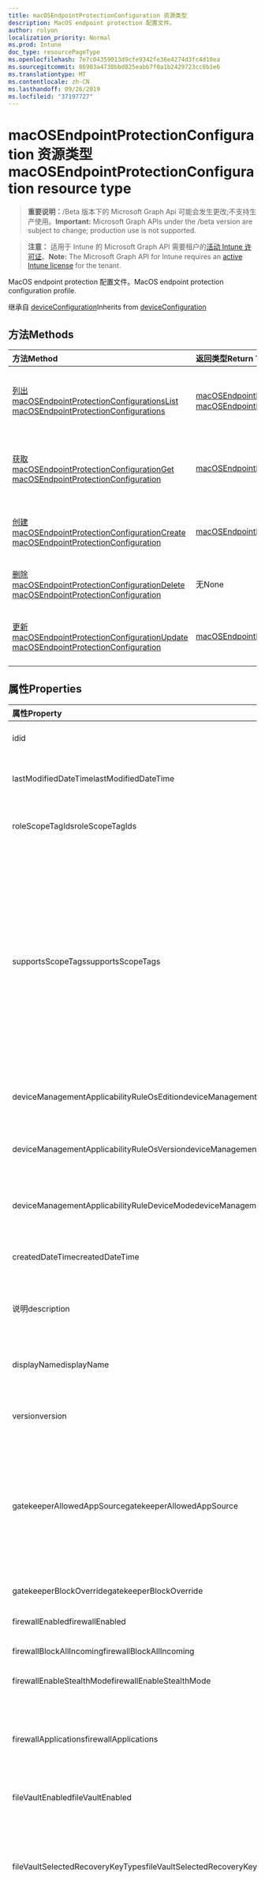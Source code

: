 ```yaml
---
title: macOSEndpointProtectionConfiguration 资源类型
description: MacOS endpoint protection 配置文件。
author: rolyon
localization_priority: Normal
ms.prod: Intune
doc_type: resourcePageType
ms.openlocfilehash: 7e7c04359013d9cfe9342fe36e4274d3fc4d10ea
ms.sourcegitcommit: 86903a4730bbd825eabb7f0a1b2429723cc8b1e6
ms.translationtype: MT
ms.contentlocale: zh-CN
ms.lasthandoff: 09/26/2019
ms.locfileid: "37197727"
---
```

# <a name="macosendpointprotectionconfiguration-resource-type"></a><span data-ttu-id="40cab-103">macOSEndpointProtectionConfiguration 资源类型</span><span class="sxs-lookup"><span data-stu-id="40cab-103">macOSEndpointProtectionConfiguration resource type</span></span>

> <span data-ttu-id="40cab-104">**重要说明：**/Beta 版本下的 Microsoft Graph Api 可能会发生更改;不支持生产使用。</span><span class="sxs-lookup"><span data-stu-id="40cab-104">**Important:** Microsoft Graph APIs under the /beta version are subject to change; production use is not supported.</span></span>

> <span data-ttu-id="40cab-105">**注意：** 适用于 Intune 的 Microsoft Graph API 需要租户的[活动 Intune 许可证](https://go.microsoft.com/fwlink/?linkid=839381)。</span><span class="sxs-lookup"><span data-stu-id="40cab-105">**Note:** The Microsoft Graph API for Intune requires an [active Intune license](https://go.microsoft.com/fwlink/?linkid=839381) for the tenant.</span></span>

<span data-ttu-id="40cab-106">MacOS endpoint protection 配置文件。</span><span class="sxs-lookup"><span data-stu-id="40cab-106">MacOS endpoint protection configuration profile.</span></span>


<span data-ttu-id="40cab-107">继承自 [deviceConfiguration](../resources/intune-shared-deviceconfiguration.md)</span><span class="sxs-lookup"><span data-stu-id="40cab-107">Inherits from [deviceConfiguration](../resources/intune-shared-deviceconfiguration.md)</span></span>

## <a name="methods"></a><span data-ttu-id="40cab-108">方法</span><span class="sxs-lookup"><span data-stu-id="40cab-108">Methods</span></span>
|<span data-ttu-id="40cab-109">方法</span><span class="sxs-lookup"><span data-stu-id="40cab-109">Method</span></span>|<span data-ttu-id="40cab-110">返回类型</span><span class="sxs-lookup"><span data-stu-id="40cab-110">Return Type</span></span>|<span data-ttu-id="40cab-111">说明</span><span class="sxs-lookup"><span data-stu-id="40cab-111">Description</span></span>|
|:---|:---|:---|
|[<span data-ttu-id="40cab-112">列出 macOSEndpointProtectionConfigurations</span><span class="sxs-lookup"><span data-stu-id="40cab-112">List macOSEndpointProtectionConfigurations</span></span>](../api/intune-deviceconfig-macosendpointprotectionconfiguration-list.md)|<span data-ttu-id="40cab-113">[macOSEndpointProtectionConfiguration](../resources/intune-deviceconfig-macosendpointprotectionconfiguration.md)集合</span><span class="sxs-lookup"><span data-stu-id="40cab-113">[macOSEndpointProtectionConfiguration](../resources/intune-deviceconfig-macosendpointprotectionconfiguration.md) collection</span></span>|<span data-ttu-id="40cab-114">列出[macOSEndpointProtectionConfiguration](../resources/intune-deviceconfig-macosendpointprotectionconfiguration.md)对象的属性和关系。</span><span class="sxs-lookup"><span data-stu-id="40cab-114">List properties and relationships of the [macOSEndpointProtectionConfiguration](../resources/intune-deviceconfig-macosendpointprotectionconfiguration.md) objects.</span></span>|
|[<span data-ttu-id="40cab-115">获取 macOSEndpointProtectionConfiguration</span><span class="sxs-lookup"><span data-stu-id="40cab-115">Get macOSEndpointProtectionConfiguration</span></span>](../api/intune-deviceconfig-macosendpointprotectionconfiguration-get.md)|[<span data-ttu-id="40cab-116">macOSEndpointProtectionConfiguration</span><span class="sxs-lookup"><span data-stu-id="40cab-116">macOSEndpointProtectionConfiguration</span></span>](../resources/intune-deviceconfig-macosendpointprotectionconfiguration.md)|<span data-ttu-id="40cab-117">读取[macOSEndpointProtectionConfiguration](../resources/intune-deviceconfig-macosendpointprotectionconfiguration.md)对象的属性和关系。</span><span class="sxs-lookup"><span data-stu-id="40cab-117">Read properties and relationships of the [macOSEndpointProtectionConfiguration](../resources/intune-deviceconfig-macosendpointprotectionconfiguration.md) object.</span></span>|
|[<span data-ttu-id="40cab-118">创建 macOSEndpointProtectionConfiguration</span><span class="sxs-lookup"><span data-stu-id="40cab-118">Create macOSEndpointProtectionConfiguration</span></span>](../api/intune-deviceconfig-macosendpointprotectionconfiguration-create.md)|[<span data-ttu-id="40cab-119">macOSEndpointProtectionConfiguration</span><span class="sxs-lookup"><span data-stu-id="40cab-119">macOSEndpointProtectionConfiguration</span></span>](../resources/intune-deviceconfig-macosendpointprotectionconfiguration.md)|<span data-ttu-id="40cab-120">创建新的[macOSEndpointProtectionConfiguration](../resources/intune-deviceconfig-macosendpointprotectionconfiguration.md)对象。</span><span class="sxs-lookup"><span data-stu-id="40cab-120">Create a new [macOSEndpointProtectionConfiguration](../resources/intune-deviceconfig-macosendpointprotectionconfiguration.md) object.</span></span>|
|[<span data-ttu-id="40cab-121">删除 macOSEndpointProtectionConfiguration</span><span class="sxs-lookup"><span data-stu-id="40cab-121">Delete macOSEndpointProtectionConfiguration</span></span>](../api/intune-deviceconfig-macosendpointprotectionconfiguration-delete.md)|<span data-ttu-id="40cab-122">无</span><span class="sxs-lookup"><span data-stu-id="40cab-122">None</span></span>|<span data-ttu-id="40cab-123">删除[macOSEndpointProtectionConfiguration](../resources/intune-deviceconfig-macosendpointprotectionconfiguration.md)。</span><span class="sxs-lookup"><span data-stu-id="40cab-123">Deletes a [macOSEndpointProtectionConfiguration](../resources/intune-deviceconfig-macosendpointprotectionconfiguration.md).</span></span>|
|[<span data-ttu-id="40cab-124">更新 macOSEndpointProtectionConfiguration</span><span class="sxs-lookup"><span data-stu-id="40cab-124">Update macOSEndpointProtectionConfiguration</span></span>](../api/intune-deviceconfig-macosendpointprotectionconfiguration-update.md)|[<span data-ttu-id="40cab-125">macOSEndpointProtectionConfiguration</span><span class="sxs-lookup"><span data-stu-id="40cab-125">macOSEndpointProtectionConfiguration</span></span>](../resources/intune-deviceconfig-macosendpointprotectionconfiguration.md)|<span data-ttu-id="40cab-126">更新[macOSEndpointProtectionConfiguration](../resources/intune-deviceconfig-macosendpointprotectionconfiguration.md)对象的属性。</span><span class="sxs-lookup"><span data-stu-id="40cab-126">Update the properties of a [macOSEndpointProtectionConfiguration](../resources/intune-deviceconfig-macosendpointprotectionconfiguration.md) object.</span></span>|

## <a name="properties"></a><span data-ttu-id="40cab-127">属性</span><span class="sxs-lookup"><span data-stu-id="40cab-127">Properties</span></span>
|<span data-ttu-id="40cab-128">属性</span><span class="sxs-lookup"><span data-stu-id="40cab-128">Property</span></span>|<span data-ttu-id="40cab-129">类型</span><span class="sxs-lookup"><span data-stu-id="40cab-129">Type</span></span>|<span data-ttu-id="40cab-130">说明</span><span class="sxs-lookup"><span data-stu-id="40cab-130">Description</span></span>|
|:---|:---|:---|
|<span data-ttu-id="40cab-131">id</span><span class="sxs-lookup"><span data-stu-id="40cab-131">id</span></span>|<span data-ttu-id="40cab-132">字符串</span><span class="sxs-lookup"><span data-stu-id="40cab-132">String</span></span>|<span data-ttu-id="40cab-133">实体的键。</span><span class="sxs-lookup"><span data-stu-id="40cab-133">Key of the entity.</span></span> <span data-ttu-id="40cab-134">继承自 [deviceConfiguration](../resources/intune-shared-deviceconfiguration.md)</span><span class="sxs-lookup"><span data-stu-id="40cab-134">Inherited from [deviceConfiguration](../resources/intune-shared-deviceconfiguration.md)</span></span>|
|<span data-ttu-id="40cab-135">lastModifiedDateTime</span><span class="sxs-lookup"><span data-stu-id="40cab-135">lastModifiedDateTime</span></span>|<span data-ttu-id="40cab-136">DateTimeOffset</span><span class="sxs-lookup"><span data-stu-id="40cab-136">DateTimeOffset</span></span>|<span data-ttu-id="40cab-137">上次修改对象的日期/时间。</span><span class="sxs-lookup"><span data-stu-id="40cab-137">DateTime the object was last modified.</span></span> <span data-ttu-id="40cab-138">继承自 [deviceConfiguration](../resources/intune-shared-deviceconfiguration.md)</span><span class="sxs-lookup"><span data-stu-id="40cab-138">Inherited from [deviceConfiguration](../resources/intune-shared-deviceconfiguration.md)</span></span>|
|<span data-ttu-id="40cab-139">roleScopeTagIds</span><span class="sxs-lookup"><span data-stu-id="40cab-139">roleScopeTagIds</span></span>|<span data-ttu-id="40cab-140">String collection</span><span class="sxs-lookup"><span data-stu-id="40cab-140">String collection</span></span>|<span data-ttu-id="40cab-141">此实体实例的范围标记列表。</span><span class="sxs-lookup"><span data-stu-id="40cab-141">List of Scope Tags for this Entity instance.</span></span> <span data-ttu-id="40cab-142">继承自 [deviceConfiguration](../resources/intune-shared-deviceconfiguration.md)</span><span class="sxs-lookup"><span data-stu-id="40cab-142">Inherited from [deviceConfiguration](../resources/intune-shared-deviceconfiguration.md)</span></span>|
|<span data-ttu-id="40cab-143">supportsScopeTags</span><span class="sxs-lookup"><span data-stu-id="40cab-143">supportsScopeTags</span></span>|<span data-ttu-id="40cab-144">Boolean</span><span class="sxs-lookup"><span data-stu-id="40cab-144">Boolean</span></span>|<span data-ttu-id="40cab-145">指示基础设备配置是否支持作用域标记的分配。</span><span class="sxs-lookup"><span data-stu-id="40cab-145">Indicates whether or not the underlying Device Configuration supports the assignment of scope tags.</span></span> <span data-ttu-id="40cab-146">如果此值为 false，则不允许分配给 ScopeTags 属性，并且实体将对作用域用户不可见。</span><span class="sxs-lookup"><span data-stu-id="40cab-146">Assigning to the ScopeTags property is not allowed when this value is false and entities will not be visible to scoped users.</span></span> <span data-ttu-id="40cab-147">这适用于在 Silverlight 中创建的旧版策略，可以通过在 Azure 门户中删除并重新创建策略来解决此事件。</span><span class="sxs-lookup"><span data-stu-id="40cab-147">This occurs for Legacy policies created in Silverlight and can be resolved by deleting and recreating the policy in the Azure Portal.</span></span> <span data-ttu-id="40cab-148">此属性是只读的。</span><span class="sxs-lookup"><span data-stu-id="40cab-148">This property is read-only.</span></span> <span data-ttu-id="40cab-149">继承自 [deviceConfiguration](../resources/intune-shared-deviceconfiguration.md)</span><span class="sxs-lookup"><span data-stu-id="40cab-149">Inherited from [deviceConfiguration](../resources/intune-shared-deviceconfiguration.md)</span></span>|
|<span data-ttu-id="40cab-150">deviceManagementApplicabilityRuleOsEdition</span><span class="sxs-lookup"><span data-stu-id="40cab-150">deviceManagementApplicabilityRuleOsEdition</span></span>|[<span data-ttu-id="40cab-151">deviceManagementApplicabilityRuleOsEdition</span><span class="sxs-lookup"><span data-stu-id="40cab-151">deviceManagementApplicabilityRuleOsEdition</span></span>](../resources/intune-deviceconfig-devicemanagementapplicabilityruleosedition.md)|<span data-ttu-id="40cab-152">适用于此策略的操作系统版本。</span><span class="sxs-lookup"><span data-stu-id="40cab-152">The OS edition applicability for this Policy.</span></span> <span data-ttu-id="40cab-153">继承自 [deviceConfiguration](../resources/intune-shared-deviceconfiguration.md)</span><span class="sxs-lookup"><span data-stu-id="40cab-153">Inherited from [deviceConfiguration](../resources/intune-shared-deviceconfiguration.md)</span></span>|
|<span data-ttu-id="40cab-154">deviceManagementApplicabilityRuleOsVersion</span><span class="sxs-lookup"><span data-stu-id="40cab-154">deviceManagementApplicabilityRuleOsVersion</span></span>|[<span data-ttu-id="40cab-155">deviceManagementApplicabilityRuleOsVersion</span><span class="sxs-lookup"><span data-stu-id="40cab-155">deviceManagementApplicabilityRuleOsVersion</span></span>](../resources/intune-deviceconfig-devicemanagementapplicabilityruleosversion.md)|<span data-ttu-id="40cab-156">此策略的操作系统版本适用性规则。</span><span class="sxs-lookup"><span data-stu-id="40cab-156">The OS version applicability rule for this Policy.</span></span> <span data-ttu-id="40cab-157">继承自 [deviceConfiguration](../resources/intune-shared-deviceconfiguration.md)</span><span class="sxs-lookup"><span data-stu-id="40cab-157">Inherited from [deviceConfiguration](../resources/intune-shared-deviceconfiguration.md)</span></span>|
|<span data-ttu-id="40cab-158">deviceManagementApplicabilityRuleDeviceMode</span><span class="sxs-lookup"><span data-stu-id="40cab-158">deviceManagementApplicabilityRuleDeviceMode</span></span>|[<span data-ttu-id="40cab-159">deviceManagementApplicabilityRuleDeviceMode</span><span class="sxs-lookup"><span data-stu-id="40cab-159">deviceManagementApplicabilityRuleDeviceMode</span></span>](../resources/intune-deviceconfig-devicemanagementapplicabilityruledevicemode.md)|<span data-ttu-id="40cab-160">此策略的设备模式适用性规则。</span><span class="sxs-lookup"><span data-stu-id="40cab-160">The device mode applicability rule for this Policy.</span></span> <span data-ttu-id="40cab-161">继承自 [deviceConfiguration](../resources/intune-shared-deviceconfiguration.md)</span><span class="sxs-lookup"><span data-stu-id="40cab-161">Inherited from [deviceConfiguration](../resources/intune-shared-deviceconfiguration.md)</span></span>|
|<span data-ttu-id="40cab-162">createdDateTime</span><span class="sxs-lookup"><span data-stu-id="40cab-162">createdDateTime</span></span>|<span data-ttu-id="40cab-163">DateTimeOffset</span><span class="sxs-lookup"><span data-stu-id="40cab-163">DateTimeOffset</span></span>|<span data-ttu-id="40cab-164">创建对象的日期/时间。</span><span class="sxs-lookup"><span data-stu-id="40cab-164">DateTime the object was created.</span></span> <span data-ttu-id="40cab-165">继承自 [deviceConfiguration](../resources/intune-shared-deviceconfiguration.md)</span><span class="sxs-lookup"><span data-stu-id="40cab-165">Inherited from [deviceConfiguration](../resources/intune-shared-deviceconfiguration.md)</span></span>|
|<span data-ttu-id="40cab-166">说明</span><span class="sxs-lookup"><span data-stu-id="40cab-166">description</span></span>|<span data-ttu-id="40cab-167">String</span><span class="sxs-lookup"><span data-stu-id="40cab-167">String</span></span>|<span data-ttu-id="40cab-168">管理员提供的设备配置的说明。</span><span class="sxs-lookup"><span data-stu-id="40cab-168">Admin provided description of the Device Configuration.</span></span> <span data-ttu-id="40cab-169">继承自 [deviceConfiguration](../resources/intune-shared-deviceconfiguration.md)</span><span class="sxs-lookup"><span data-stu-id="40cab-169">Inherited from [deviceConfiguration](../resources/intune-shared-deviceconfiguration.md)</span></span>|
|<span data-ttu-id="40cab-170">displayName</span><span class="sxs-lookup"><span data-stu-id="40cab-170">displayName</span></span>|<span data-ttu-id="40cab-171">String</span><span class="sxs-lookup"><span data-stu-id="40cab-171">String</span></span>|<span data-ttu-id="40cab-172">管理员提供的设备配置的名称。</span><span class="sxs-lookup"><span data-stu-id="40cab-172">Admin provided name of the device configuration.</span></span> <span data-ttu-id="40cab-173">继承自 [deviceConfiguration](../resources/intune-shared-deviceconfiguration.md)</span><span class="sxs-lookup"><span data-stu-id="40cab-173">Inherited from [deviceConfiguration](../resources/intune-shared-deviceconfiguration.md)</span></span>|
|<span data-ttu-id="40cab-174">version</span><span class="sxs-lookup"><span data-stu-id="40cab-174">version</span></span>|<span data-ttu-id="40cab-175">Int32</span><span class="sxs-lookup"><span data-stu-id="40cab-175">Int32</span></span>|<span data-ttu-id="40cab-176">设备配置的版本。</span><span class="sxs-lookup"><span data-stu-id="40cab-176">Version of the device configuration.</span></span> <span data-ttu-id="40cab-177">继承自 [deviceConfiguration](../resources/intune-shared-deviceconfiguration.md)</span><span class="sxs-lookup"><span data-stu-id="40cab-177">Inherited from [deviceConfiguration](../resources/intune-shared-deviceconfiguration.md)</span></span>|
|<span data-ttu-id="40cab-178">gatekeeperAllowedAppSource</span><span class="sxs-lookup"><span data-stu-id="40cab-178">gatekeeperAllowedAppSource</span></span>|[<span data-ttu-id="40cab-179">macOSGatekeeperAppSources</span><span class="sxs-lookup"><span data-stu-id="40cab-179">macOSGatekeeperAppSources</span></span>](../resources/intune-deviceconfig-macosgatekeeperappsources.md)|<span data-ttu-id="40cab-180">确定可以从 macOS 设备上运行哪些下载位置应用程序的系统和隐私设置。</span><span class="sxs-lookup"><span data-stu-id="40cab-180">System and Privacy setting that determines which download locations apps can be run from on a macOS device.</span></span> <span data-ttu-id="40cab-181">可取值为：`notConfigured`、`macAppStore`、`macAppStoreAndIdentifiedDevelopers`、`anywhere`。</span><span class="sxs-lookup"><span data-stu-id="40cab-181">Possible values are: `notConfigured`, `macAppStore`, `macAppStoreAndIdentifiedDevelopers`, `anywhere`.</span></span>|
|<span data-ttu-id="40cab-182">gatekeeperBlockOverride</span><span class="sxs-lookup"><span data-stu-id="40cab-182">gatekeeperBlockOverride</span></span>|<span data-ttu-id="40cab-183">Boolean</span><span class="sxs-lookup"><span data-stu-id="40cab-183">Boolean</span></span>|<span data-ttu-id="40cab-184">如果设置为 true，将禁用网关的用户替代。</span><span class="sxs-lookup"><span data-stu-id="40cab-184">If set to true, the user override for Gatekeeper will be disabled.</span></span>|
|<span data-ttu-id="40cab-185">firewallEnabled</span><span class="sxs-lookup"><span data-stu-id="40cab-185">firewallEnabled</span></span>|<span data-ttu-id="40cab-186">Boolean</span><span class="sxs-lookup"><span data-stu-id="40cab-186">Boolean</span></span>|<span data-ttu-id="40cab-187">是否应启用防火墙。</span><span class="sxs-lookup"><span data-stu-id="40cab-187">Whether the firewall should be enabled or not.</span></span>|
|<span data-ttu-id="40cab-188">firewallBlockAllIncoming</span><span class="sxs-lookup"><span data-stu-id="40cab-188">firewallBlockAllIncoming</span></span>|<span data-ttu-id="40cab-189">Boolean</span><span class="sxs-lookup"><span data-stu-id="40cab-189">Boolean</span></span>|<span data-ttu-id="40cab-190">对应于 "阻止所有传入连接" 选项。</span><span class="sxs-lookup"><span data-stu-id="40cab-190">Corresponds to the “Block all incoming connections” option.</span></span>|
|<span data-ttu-id="40cab-191">firewallEnableStealthMode</span><span class="sxs-lookup"><span data-stu-id="40cab-191">firewallEnableStealthMode</span></span>|<span data-ttu-id="40cab-192">Boolean</span><span class="sxs-lookup"><span data-stu-id="40cab-192">Boolean</span></span>|<span data-ttu-id="40cab-193">对应于 "启用隐形模式"。</span><span class="sxs-lookup"><span data-stu-id="40cab-193">Corresponds to “Enable stealth mode.”</span></span>|
|<span data-ttu-id="40cab-194">firewallApplications</span><span class="sxs-lookup"><span data-stu-id="40cab-194">firewallApplications</span></span>|<span data-ttu-id="40cab-195">[macOSFirewallApplication](../resources/intune-deviceconfig-macosfirewallapplication.md)集合</span><span class="sxs-lookup"><span data-stu-id="40cab-195">[macOSFirewallApplication](../resources/intune-deviceconfig-macosfirewallapplication.md) collection</span></span>|<span data-ttu-id="40cab-196">具有防火墙设置的应用程序列表。</span><span class="sxs-lookup"><span data-stu-id="40cab-196">List of applications with firewall settings.</span></span> <span data-ttu-id="40cab-197">不在此列表中的应用程序的防火墙设置由用户决定。</span><span class="sxs-lookup"><span data-stu-id="40cab-197">Firewall settings for applications not on this list are determined by the user.</span></span> <span data-ttu-id="40cab-198">该集合最多可包含 500 个元素。</span><span class="sxs-lookup"><span data-stu-id="40cab-198">This collection can contain a maximum of 500 elements.</span></span>|
|<span data-ttu-id="40cab-199">fileVaultEnabled</span><span class="sxs-lookup"><span data-stu-id="40cab-199">fileVaultEnabled</span></span>|<span data-ttu-id="40cab-200">Boolean</span><span class="sxs-lookup"><span data-stu-id="40cab-200">Boolean</span></span>|<span data-ttu-id="40cab-201">是否应启用 FileVault。</span><span class="sxs-lookup"><span data-stu-id="40cab-201">Whether FileVault should be enabled or not.</span></span>|
|<span data-ttu-id="40cab-202">fileVaultSelectedRecoveryKeyTypes</span><span class="sxs-lookup"><span data-stu-id="40cab-202">fileVaultSelectedRecoveryKeyTypes</span></span>|[<span data-ttu-id="40cab-203">macOSFileVaultRecoveryKeyTypes</span><span class="sxs-lookup"><span data-stu-id="40cab-203">macOSFileVaultRecoveryKeyTypes</span></span>](../resources/intune-deviceconfig-macosfilevaultrecoverykeytypes.md)|<span data-ttu-id="40cab-204">如果启用了 FileVault，则需要确定要使用的恢复密钥的类型。</span><span class="sxs-lookup"><span data-stu-id="40cab-204">Required if FileVault is enabled, determines the type(s) of recovery key to use.</span></span> <span data-ttu-id="40cab-205">.</span><span class="sxs-lookup"><span data-stu-id="40cab-205"></span></span> <span data-ttu-id="40cab-206">可取值为：`notConfigured`、`institutionalRecoveryKey`、`personalRecoveryKey`。</span><span class="sxs-lookup"><span data-stu-id="40cab-206">Possible values are: `notConfigured`, `institutionalRecoveryKey`, `personalRecoveryKey`.</span></span>|
|<span data-ttu-id="40cab-207">fileVaultInstitutionalRecoveryKeyCertificate</span><span class="sxs-lookup"><span data-stu-id="40cab-207">fileVaultInstitutionalRecoveryKeyCertificate</span></span>|<span data-ttu-id="40cab-208">Binary</span><span class="sxs-lookup"><span data-stu-id="40cab-208">Binary</span></span>|<span data-ttu-id="40cab-209">如果所选恢复密钥类型包括 InstitutionalRecoveryKey，则为必需。</span><span class="sxs-lookup"><span data-stu-id="40cab-209">Required if selected recovery key type(s) include InstitutionalRecoveryKey.</span></span> <span data-ttu-id="40cab-210">用于设置机构恢复密钥的 DER 编码证书文件。</span><span class="sxs-lookup"><span data-stu-id="40cab-210">The DER Encoded certificate file used to set an institutional recovery key.</span></span>|
|<span data-ttu-id="40cab-211">fileVaultInstitutionalRecoveryKeyCertificateFileName</span><span class="sxs-lookup"><span data-stu-id="40cab-211">fileVaultInstitutionalRecoveryKeyCertificateFileName</span></span>|<span data-ttu-id="40cab-212">String</span><span class="sxs-lookup"><span data-stu-id="40cab-212">String</span></span>|<span data-ttu-id="40cab-213">要在 UI 中显示的机构恢复密钥证书的文件名。</span><span class="sxs-lookup"><span data-stu-id="40cab-213">File name of the institutional recovery key certificate to display in UI.</span></span> <span data-ttu-id="40cab-214">（\* der）。</span><span class="sxs-lookup"><span data-stu-id="40cab-214">(\*.der).</span></span>|
|<span data-ttu-id="40cab-215">fileVaultPersonalRecoveryKeyHelpMessage</span><span class="sxs-lookup"><span data-stu-id="40cab-215">fileVaultPersonalRecoveryKeyHelpMessage</span></span>|<span data-ttu-id="40cab-216">String</span><span class="sxs-lookup"><span data-stu-id="40cab-216">String</span></span>|<span data-ttu-id="40cab-217">如果所选恢复密钥类型包括 PersonalRecoveryKey，则为必需。</span><span class="sxs-lookup"><span data-stu-id="40cab-217">Required if selected recovery key type(s) include PersonalRecoveryKey.</span></span> <span data-ttu-id="40cab-218">向用户显示一条简短消息，说明他们如何检索其个人恢复密钥。</span><span class="sxs-lookup"><span data-stu-id="40cab-218">A short message displayed to the user that explains how they can retrieve their personal recovery key.</span></span>|
|<span data-ttu-id="40cab-219">fileVaultAllowDeferralUntilSignOut</span><span class="sxs-lookup"><span data-stu-id="40cab-219">fileVaultAllowDeferralUntilSignOut</span></span>|<span data-ttu-id="40cab-220">Boolean</span><span class="sxs-lookup"><span data-stu-id="40cab-220">Boolean</span></span>|<span data-ttu-id="40cab-221">可选。</span><span class="sxs-lookup"><span data-stu-id="40cab-221">Optional.</span></span> <span data-ttu-id="40cab-222">如果设置为 true，则用户可以推迟启用 FileVault，直到他们注销。</span><span class="sxs-lookup"><span data-stu-id="40cab-222">If set to true, the user can defer the enabling of FileVault until they sign out.</span></span>|
|<span data-ttu-id="40cab-223">fileVaultNumberOfTimesUserCanIgnore</span><span class="sxs-lookup"><span data-stu-id="40cab-223">fileVaultNumberOfTimesUserCanIgnore</span></span>|<span data-ttu-id="40cab-224">Int32</span><span class="sxs-lookup"><span data-stu-id="40cab-224">Int32</span></span>|<span data-ttu-id="40cab-225">可选。</span><span class="sxs-lookup"><span data-stu-id="40cab-225">Optional.</span></span> <span data-ttu-id="40cab-226">使用 Defer 选项时，此值是用户可以在 FileVault 之前忽略启用 FileVault 的提示的最大次数，用户将需要这些用户才能登录。</span><span class="sxs-lookup"><span data-stu-id="40cab-226">When using the Defer option, this is the maximum number of times the user can ignore prompts to enable FileVault before FileVault will be required for the user to sign in.</span></span> <span data-ttu-id="40cab-227">如果设置为-1，则在启用 FileVault 之前，它将始终提示启用 FileVault，但它将允许用户绕过启用 FileVault。</span><span class="sxs-lookup"><span data-stu-id="40cab-227">If set to -1, it will always prompt to enable FileVault until FileVault is enabled, though it will allow the user to bypass enabling FileVault.</span></span> <span data-ttu-id="40cab-228">将此设置为0将禁用该功能。</span><span class="sxs-lookup"><span data-stu-id="40cab-228">Setting this to 0 will disable the feature.</span></span>|
|<span data-ttu-id="40cab-229">fileVaultDisablePromptAtSignOut</span><span class="sxs-lookup"><span data-stu-id="40cab-229">fileVaultDisablePromptAtSignOut</span></span>|<span data-ttu-id="40cab-230">Boolean</span><span class="sxs-lookup"><span data-stu-id="40cab-230">Boolean</span></span>|<span data-ttu-id="40cab-231">可选。</span><span class="sxs-lookup"><span data-stu-id="40cab-231">Optional.</span></span> <span data-ttu-id="40cab-232">使用 Defer 选项时，如果设置为 true，则不提示用户在注销时启用 FileVault。</span><span class="sxs-lookup"><span data-stu-id="40cab-232">When using the Defer option, if set to true, the user is not prompted to enable FileVault at sign-out.</span></span>|
|<span data-ttu-id="40cab-233">fileVaultPersonalRecoveryKeyRotationInMonths</span><span class="sxs-lookup"><span data-stu-id="40cab-233">fileVaultPersonalRecoveryKeyRotationInMonths</span></span>|<span data-ttu-id="40cab-234">Int32</span><span class="sxs-lookup"><span data-stu-id="40cab-234">Int32</span></span>|<span data-ttu-id="40cab-235">可选。</span><span class="sxs-lookup"><span data-stu-id="40cab-235">Optional.</span></span> <span data-ttu-id="40cab-236">如果所选恢复密钥类型包括 PersonalRecoveryKey，则以月为单位旋转该密钥的频率。</span><span class="sxs-lookup"><span data-stu-id="40cab-236">If selected recovery key type(s) include PersonalRecoveryKey, the frequency to rotate that key, in months.</span></span>|

## <a name="relationships"></a><span data-ttu-id="40cab-237">关系</span><span class="sxs-lookup"><span data-stu-id="40cab-237">Relationships</span></span>
|<span data-ttu-id="40cab-238">关系</span><span class="sxs-lookup"><span data-stu-id="40cab-238">Relationship</span></span>|<span data-ttu-id="40cab-239">类型</span><span class="sxs-lookup"><span data-stu-id="40cab-239">Type</span></span>|<span data-ttu-id="40cab-240">说明</span><span class="sxs-lookup"><span data-stu-id="40cab-240">Description</span></span>|
|:---|:---|:---|
|<span data-ttu-id="40cab-241">groupAssignments</span><span class="sxs-lookup"><span data-stu-id="40cab-241">groupAssignments</span></span>|<span data-ttu-id="40cab-242">[deviceConfigurationGroupAssignment](../resources/intune-deviceconfig-deviceconfigurationgroupassignment.md)集合</span><span class="sxs-lookup"><span data-stu-id="40cab-242">[deviceConfigurationGroupAssignment](../resources/intune-deviceconfig-deviceconfigurationgroupassignment.md) collection</span></span>|<span data-ttu-id="40cab-243">设备配置文件的组分配列表。</span><span class="sxs-lookup"><span data-stu-id="40cab-243">The list of group assignments for the device configuration profile.</span></span> <span data-ttu-id="40cab-244">继承自 [deviceConfiguration](../resources/intune-shared-deviceconfiguration.md)</span><span class="sxs-lookup"><span data-stu-id="40cab-244">Inherited from [deviceConfiguration](../resources/intune-shared-deviceconfiguration.md)</span></span>|
|<span data-ttu-id="40cab-245">assignments</span><span class="sxs-lookup"><span data-stu-id="40cab-245">assignments</span></span>|<span data-ttu-id="40cab-246">[deviceConfigurationAssignment](../resources/intune-deviceconfig-deviceconfigurationassignment.md) 集合</span><span class="sxs-lookup"><span data-stu-id="40cab-246">[deviceConfigurationAssignment](../resources/intune-deviceconfig-deviceconfigurationassignment.md) collection</span></span>|<span data-ttu-id="40cab-247">设备配置文件的分配列表。</span><span class="sxs-lookup"><span data-stu-id="40cab-247">The list of assignments for the device configuration profile.</span></span> <span data-ttu-id="40cab-248">继承自 [deviceConfiguration](../resources/intune-shared-deviceconfiguration.md)</span><span class="sxs-lookup"><span data-stu-id="40cab-248">Inherited from [deviceConfiguration](../resources/intune-shared-deviceconfiguration.md)</span></span>|
|<span data-ttu-id="40cab-249">deviceStatuses</span><span class="sxs-lookup"><span data-stu-id="40cab-249">deviceStatuses</span></span>|<span data-ttu-id="40cab-250">[deviceConfigurationDeviceStatus](../resources/intune-deviceconfig-deviceconfigurationdevicestatus.md) 集合</span><span class="sxs-lookup"><span data-stu-id="40cab-250">[deviceConfigurationDeviceStatus](../resources/intune-deviceconfig-deviceconfigurationdevicestatus.md) collection</span></span>|<span data-ttu-id="40cab-251">按设备的设备配置安装状态。</span><span class="sxs-lookup"><span data-stu-id="40cab-251">Device configuration installation status by device.</span></span> <span data-ttu-id="40cab-252">继承自 [deviceConfiguration](../resources/intune-shared-deviceconfiguration.md)</span><span class="sxs-lookup"><span data-stu-id="40cab-252">Inherited from [deviceConfiguration](../resources/intune-shared-deviceconfiguration.md)</span></span>|
|<span data-ttu-id="40cab-253">userStatuses</span><span class="sxs-lookup"><span data-stu-id="40cab-253">userStatuses</span></span>|<span data-ttu-id="40cab-254">[deviceConfigurationUserStatus](../resources/intune-deviceconfig-deviceconfigurationuserstatus.md) 集合</span><span class="sxs-lookup"><span data-stu-id="40cab-254">[deviceConfigurationUserStatus](../resources/intune-deviceconfig-deviceconfigurationuserstatus.md) collection</span></span>|<span data-ttu-id="40cab-255">按用户的设备配置安装状态。</span><span class="sxs-lookup"><span data-stu-id="40cab-255">Device configuration installation status by user.</span></span> <span data-ttu-id="40cab-256">继承自 [deviceConfiguration](../resources/intune-shared-deviceconfiguration.md)</span><span class="sxs-lookup"><span data-stu-id="40cab-256">Inherited from [deviceConfiguration](../resources/intune-shared-deviceconfiguration.md)</span></span>|
|<span data-ttu-id="40cab-257">deviceStatusOverview</span><span class="sxs-lookup"><span data-stu-id="40cab-257">deviceStatusOverview</span></span>|[<span data-ttu-id="40cab-258">deviceConfigurationDeviceOverview</span><span class="sxs-lookup"><span data-stu-id="40cab-258">deviceConfigurationDeviceOverview</span></span>](../resources/intune-deviceconfig-deviceconfigurationdeviceoverview.md)|<span data-ttu-id="40cab-259">设备配置设备状态概述 继承自 [deviceConfiguration](../resources/intune-shared-deviceconfiguration.md)</span><span class="sxs-lookup"><span data-stu-id="40cab-259">Device Configuration devices status overview Inherited from [deviceConfiguration](../resources/intune-shared-deviceconfiguration.md)</span></span>|
|<span data-ttu-id="40cab-260">userStatusOverview</span><span class="sxs-lookup"><span data-stu-id="40cab-260">userStatusOverview</span></span>|[<span data-ttu-id="40cab-261">deviceConfigurationUserOverview</span><span class="sxs-lookup"><span data-stu-id="40cab-261">deviceConfigurationUserOverview</span></span>](../resources/intune-deviceconfig-deviceconfigurationuseroverview.md)|<span data-ttu-id="40cab-262">设备配置用户状态概述 继承自 [deviceConfiguration](../resources/intune-shared-deviceconfiguration.md)</span><span class="sxs-lookup"><span data-stu-id="40cab-262">Device Configuration users status overview Inherited from [deviceConfiguration](../resources/intune-shared-deviceconfiguration.md)</span></span>|
|<span data-ttu-id="40cab-263">deviceSettingStateSummaries</span><span class="sxs-lookup"><span data-stu-id="40cab-263">deviceSettingStateSummaries</span></span>|<span data-ttu-id="40cab-264">[settingStateDeviceSummary](../resources/intune-deviceconfig-settingstatedevicesummary.md) 集合</span><span class="sxs-lookup"><span data-stu-id="40cab-264">[settingStateDeviceSummary](../resources/intune-deviceconfig-settingstatedevicesummary.md) collection</span></span>|<span data-ttu-id="40cab-265">设备配置设置状态设备摘要 继承自 [deviceConfiguration](../resources/intune-shared-deviceconfiguration.md)</span><span class="sxs-lookup"><span data-stu-id="40cab-265">Device Configuration Setting State Device Summary Inherited from [deviceConfiguration](../resources/intune-shared-deviceconfiguration.md)</span></span>|

## <a name="json-representation"></a><span data-ttu-id="40cab-266">JSON 表示形式</span><span class="sxs-lookup"><span data-stu-id="40cab-266">JSON Representation</span></span>
<span data-ttu-id="40cab-267">下面是资源的 JSON 表示形式。</span><span class="sxs-lookup"><span data-stu-id="40cab-267">Here is a JSON representation of the resource.</span></span>
<!-- {
  "blockType": "resource",
  "keyProperty": "id",
  "@odata.type": "microsoft.graph.macOSEndpointProtectionConfiguration"
}
-->
``` json
{
  "@odata.type": "#microsoft.graph.macOSEndpointProtectionConfiguration",
  "id": "String (identifier)",
  "lastModifiedDateTime": "String (timestamp)",
  "roleScopeTagIds": [
    "String"
  ],
  "supportsScopeTags": true,
  "deviceManagementApplicabilityRuleOsEdition": {
    "@odata.type": "microsoft.graph.deviceManagementApplicabilityRuleOsEdition",
    "osEditionTypes": [
      "String"
    ],
    "name": "String",
    "ruleType": "String"
  },
  "deviceManagementApplicabilityRuleOsVersion": {
    "@odata.type": "microsoft.graph.deviceManagementApplicabilityRuleOsVersion",
    "minOSVersion": "String",
    "maxOSVersion": "String",
    "name": "String",
    "ruleType": "String"
  },
  "deviceManagementApplicabilityRuleDeviceMode": {
    "@odata.type": "microsoft.graph.deviceManagementApplicabilityRuleDeviceMode",
    "deviceMode": "String",
    "name": "String",
    "ruleType": "String"
  },
  "createdDateTime": "String (timestamp)",
  "description": "String",
  "displayName": "String",
  "version": 1024,
  "gatekeeperAllowedAppSource": "String",
  "gatekeeperBlockOverride": true,
  "firewallEnabled": true,
  "firewallBlockAllIncoming": true,
  "firewallEnableStealthMode": true,
  "firewallApplications": [
    {
      "@odata.type": "microsoft.graph.macOSFirewallApplication",
      "bundleId": "String",
      "allowsIncomingConnections": true
    }
  ],
  "fileVaultEnabled": true,
  "fileVaultSelectedRecoveryKeyTypes": "String",
  "fileVaultInstitutionalRecoveryKeyCertificate": "binary",
  "fileVaultInstitutionalRecoveryKeyCertificateFileName": "String",
  "fileVaultPersonalRecoveryKeyHelpMessage": "String",
  "fileVaultAllowDeferralUntilSignOut": true,
  "fileVaultNumberOfTimesUserCanIgnore": 1024,
  "fileVaultDisablePromptAtSignOut": true,
  "fileVaultPersonalRecoveryKeyRotationInMonths": 1024
}
```



